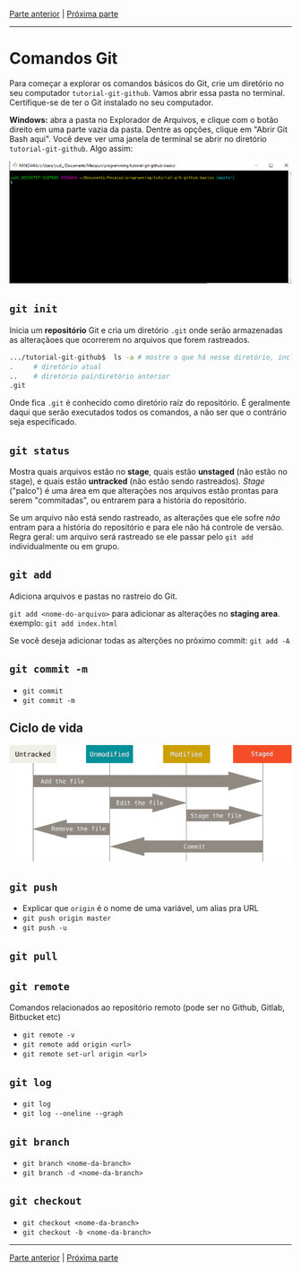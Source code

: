 [Parte anterior](/conteudo/parte-1.md) | [Próxima parte](/conteudo/parte-3.md)

---

# Comandos Git
Para começar a explorar os comandos básicos do Git, crie um diretório no seu computador `tutorial-git-github`. Vamos abrir essa pasta no terminal. Certifique-se 
de ter o Git instalado no seu computador.

**Windows:** abra a pasta no Explorador de Arquivos, e clique com o botão direito 
em uma parte vazia da pasta. Dentre as opções, clique em "Abrir Git Bash aqui". Você deve ver uma janela de terminal se abrir no diretório `tutorial-git-github`. Algo assim:

<img src="../.github/parte-2/git-bash.png" width="600">


## `git init`
Inicia um **repositório** Git e cria um diretório `.git` onde serão armazenadas as alteraçãoes que ocorrerem no arquivos que forem rastreados.

```sh
.../tutorial-git-github$  ls -a # mostre o que há nesse diretório, incluindo arquivos e pastas escondidas (-a)
.     # diretório atual
..    # diretório pai/diretório anterior
.git
```

Onde fica `.git` é conhecido como diretório raíz do repositório. É geralmente daqui que serão executados todos os comandos, a não ser que o contrário seja especificado.

## `git status`
Mostra quais arquivos estão no **stage**, 
quais estão **unstaged** (não estão no stage),
e quais estão **untracked** (não estão sendo rastreados).
_Stage_ ("palco") é uma área em que alterações nos arquivos estão prontas para serem "commitadas", ou entrarem para a história do repositório.


Se um arquivo não está sendo rastreado, as alterações que ele sofre _não_ entram para a história do repositório e para ele não há controle de versão. Regra geral: um arquivo será rastreado se ele passar pelo `git add` individualmente ou em grupo.

## `git add`
Adiciona arquivos e pastas no rastreio do Git.

`git add <nome-do-arquivo>` para adicionar as alterações no **staging area**.
    exemplo: `git add index.html`

Se você deseja adicionar todas as alterções no próximo commit:
`git add -A`

## `git commit -m`
- `git commit`
- `git commit -m`


## Ciclo de vida
<img src="../.github/parte-2/lifecycle.png" width="600">


## `git push`
- Explicar que `origin` é o nome de uma variável, um alias pra URL
- `git push origin master`
- `git push -u`

## `git pull`

## `git remote`
Comandos relacionados ao repositório remoto (pode ser no Github, Gitlab, Bitbucket etc)
- `git remote -v`
- `git remote add origin <url>`
- `git remote set-url origin <url>`

## `git log`
- `git log`
- `git log --oneline --graph`

## `git branch`
- `git branch <nome-da-branch>`
- `git branch -d <nome-da-branch>`

## `git checkout`
- `git checkout <nome-da-branch>`
- `git checkout -b <nome-da-branch>`


---
[Parte anterior](/conteudo/parte-1.md) | [Próxima parte](/conteudo/parte-3.md)